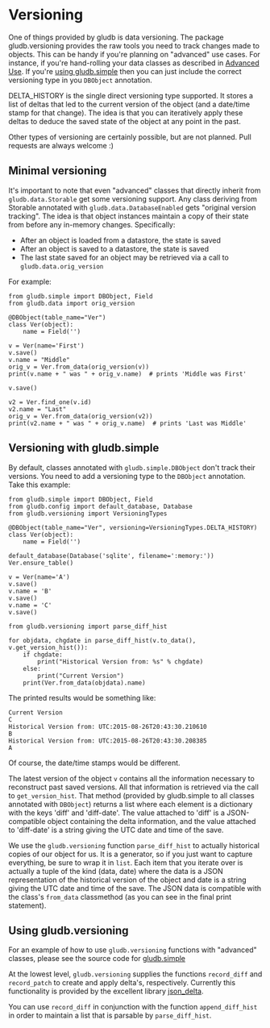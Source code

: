 # Versioning

One of things provided by gludb is data versioning. The package
gludb.versioning provides the raw tools you need to track changes made to
objects. This can be handy if you're planning on "advanced" use cases. For
instance, if you're hand-rolling your data classes as described in [Advanced
Use](advanced.md). If you're [using gludb.simple](simple.md) then you can just
include the correct versioning type in you `DBObject` annotation.

DELTA_HISTORY is the single direct versioning type supported. It stores a list
of deltas that led to the current version of the object (and a date/time stamp
for that change). The idea is that you can iteratively apply these deltas to
deduce the saved state of the object at any point in the past.

Other types of versioning are certainly possible, but are not planned. Pull
requests are always welcome :)

## Minimal versioning

It's important to note that even "advanced" classes that directly inherit from
`gludb.data.Storable` get some versioning support. Any class deriving from
Storable annotated with `gludb.data.DatabaseEnabled` gets
"original version tracking". The idea is that object instances maintain a copy
of their state from before any in-memory changes. Specifically:

* After an object is loaded from a datastore, the state is saved
* After an object is saved to a datastore, the state is saved
* The last state saved for an object may be retrieved via a call to
  `gludb.data.orig_version`

For example:

    from gludb.simple import DBObject, Field
    from gludb.data import orig_version

    @DBObject(table_name="Ver")
    class Ver(object):
        name = Field('')

    v = Ver(name='First')
    v.save()
    v.name = "Middle"
    orig_v = Ver.from_data(orig_version(v))
    print(v.name + " was " + orig_v.name)  # prints 'Middle was First'

    v.save()

    v2 = Ver.find_one(v.id)
    v2.name = "Last"
    orig_v = Ver.from_data(orig_version(v2))
    print(v2.name + " was " + orig_v.name)  # prints 'Last was Middle'


## Versioning with gludb.simple

By default, classes annotated with `gludb.simple.DBObject` don't track their
versions. You need to add a versioning type to the `DBObject` annotation. Take
this example:

    from gludb.simple import DBObject, Field
    from gludb.config import default_database, Database
    from gludb.versioning import VersioningTypes

    @DBObject(table_name="Ver", versioning=VersioningTypes.DELTA_HISTORY)
    class Ver(object):
        name = Field('')

    default_database(Database('sqlite', filename=':memory:'))
    Ver.ensure_table()

    v = Ver(name='A')
    v.save()
    v.name = 'B'
    v.save()
    v.name = 'C'
    v.save()

    from gludb.versioning import parse_diff_hist

    for objdata, chgdate in parse_diff_hist(v.to_data(), v.get_version_hist()):
        if chgdate:
            print("Historical Version from: %s" % chgdate)
        else:
            print("Current Version")
        print(Ver.from_data(objdata).name)

The printed results would be something like:

````Text
Current Version
C
Historical Version from: UTC:2015-08-26T20:43:30.210610
B
Historical Version from: UTC:2015-08-26T20:43:30.208385
A
````

Of course, the date/time stamps would be different.

The latest version of the object `v` contains all the information necessary to
reconstruct past saved versions. All that information is retrieved via the
call to `get_version_hist`. That method (provided by gludb.simple to all
classes annotated with `DBObject`) returns a list where each element is a
dictionary with the keys 'diff' and 'diff-date'. The value attached to 'diff'
is a JSON-compatible object containing the delta information, and the value
attached to 'diff-date' is a string giving the UTC date and time of the save.

We use the `gludb.versioning` function `parse_diff_hist` to actually
historical copies of our object for us. It is a generator, so if you just want
to capture everything, be sure to wrap it in `list`. Each item that you
iterate over is actually a tuple of the kind (data, date) where the data is a
JSON representation of the historical version of the object and date is a
string giving the UTC date and time of the save. The JSON data is compatible
with the class's `from_data` classmethod (as you can see in the final print
statement).

## Using gludb.versioning

For an example of how to use `gludb.versioning` functions with "advanced"
classes, please see the source code for
[gludb.simple](https://github.com/memphis-iis/GLUDB/blob/master/gludb/simple.py)

At the lowest level, `gludb.versioning` supplies the functions `record_diff`
and `record_patch` to create and apply delta's, respectively. Currently this
functionality is provided by the excellent library
[json_delta](http://json-delta.readthedocs.io).

You can use `record_diff` in conjunction with the function `append_diff_hist`
in order to maintain a list that is parsable by `parse_diff_hist`.
